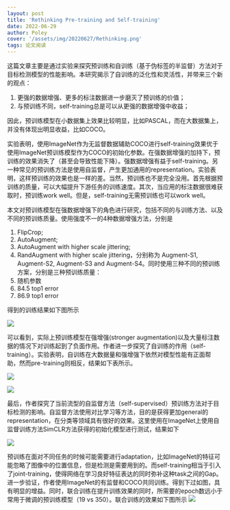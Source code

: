 ```yaml
---
layout: post
title: 'Rethinking Pre-training and Self-training'
date: 2022-06-29
author: Poley
cover: '/assets/img/20220627/Rethinking.png'
tags: 论文阅读
---
```


这篇文章主要是通过实验来探究预训练和自训练（基于伪标签的半监督）方法对于目标检测模型的性能影响。本研究揭示了自训练的泛化性和灵活性，并带来三个新的观点：
1. 更强的数据增强、更多的标注数据进一步磨灭了预训练的价值；
2. 与预训练不同，self-training总是可以从更强的数据增强中收益；

因此，预训练模型在小数据集上效果比较明显，比如PASCAL，而在大数据集上，并没有体现出明显收益，比如COCO。



实验表明，使用ImageNet作为无监督数据辅助COCO进行self-training效果优于使用ImageNet预训练模型作为COCO的初始化参数。在强数据增强的加持下，预训练的效果消失了（甚至会导致性能下降）。强数据增强有益于self-training。另一种常见的预训练方法是使用自监督，产生更加通用的representation。实验表明，这样预训练的效果也是一样的差。当然，预训练也不是完全没用。首先根据预训练的质量，可以大幅提升下游任务的训练速度。其次，当应用的标注数据很难获取时，预训练work well。但是，self-training无需预训练也可以work well。

本文对预训练模型在强数据增强下的角色进行研究，包括不同的与训练方法、以及不同的预训练质量。使用强度不一的4种数据增强方法，分别是
1. FlipCrop;
2. AutoAugment;
3. AutoAugment with higher scale jittering;
4. RandAugment with higher scale jittering，分别称为 Augment-S1, Augment-S2, Augment-S3 and Augment-S4。同时使用三种不同的预训练方案，分别是三种预训练质量：
1. 随机参数
2. 84.5 top1 error
3. 86.9 top1 error

得到的训练结果如下图所示

![](/assets/img/20220627/RethinkingF1.png)

可以看到，实际上预训练模型在强增强(stronger augmentation)以及大量标注数据的情况下对训练起到了负面作用。作者进一步探究了自训练的作用（self-training）。实验表明，自训练在大数据量和强增强下依然对模型性能有正面帮助，然而pre-training则相反，结果如下表所示。

![](/assets/img/20220627/RethinkingT2.png)

![](/assets/img/20220627/RethinkingT3.png)


最后，作者探究了当前流型的自监督方法（self-supervised）预训练方法对于目标检测的影响。自监督方法使用对比学习等方法，目的是获得更加general的representation，在分类等领域具有很好的效果。这里使用在ImageNet上使用自监督训练方法SimCLR方法获得的初始化模型进行测试，结果如下

![](/assets/img/20220627/RethinkingT4.png)


预训练在面对不同任务的时候可能需要进行adaptation，比如ImageNet的特征可能忽略了图像中的位置信息，但是检测是需要用到的。而self-training相当于引入了joint-training，使得网络在学习良好特征表达的同时弥补这种task之间的Gap。进一步验证，作者使用ImageNet的有监督和COCO共同训练。得到下过如图，具有明显的增益。同时，联合训练在提升训练效果的同时，所需要的epoch数远小于常用于微调的预训练模型（19 vs 350）。联合训练的效果如下图所示
![](/assets/img/20220627/RethinkingT7.png)